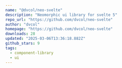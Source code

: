 ```yaml
---
name: "@dvcol/neo-svelte"
description: "Neomorphic ui library for svelte 5"
repo_url: "https://github.com/dvcol/neo-svelte"
author: "dvcol"
homepage: "https://github.com/dvcol/neo-svelte"
downloads: 28
updated: "2025-03-06T13:36:18.882Z"
github_stars: 9
tags: 
  - component-library
  - ui
---
```

